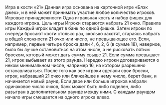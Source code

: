 Игра в кости «21»
Данная игра основана на карточной игре «Блэк джек», и в ней может принимать участие любое количество игроков.
Игровые принадлежности
Одна игральная кость и набор фишек для каждого игрока.
Цель игры
Игроки стараются набрать 21 очко.
Правила игры
Каждый игрок кладет в банк по одной фишке. Затем игроки по очереди бросают кости столько раз, сколько захотят, стараясь набрать в общей сложности 21 очко или число, не превышающее его. Если, например, первые четыре броска дали 4, 6, 2, 6 (в сумме 18), наверное, было бы лучше остановиться на этом числе, а не рисковать пятым броском, который может дать сумму свыше 21.
Если сумма превышает 21, игрок выбывает из этого раунда. Нередко игроки договариваются о неком минимальном числе, например 16, на котором разрешено останавливаться.
После того как все игроки сделали свои броски, игрок, набравший 21 очко или ближайшее к нему число, берет банк, и начинается новый раунд. Если двое или больше игроков набрали одинаковое число очков, банк может быть либо поделен, либо разыгран в дополнительном раунде между ними.
С каждым раундом начало игры смещается на одного игрока влево.
